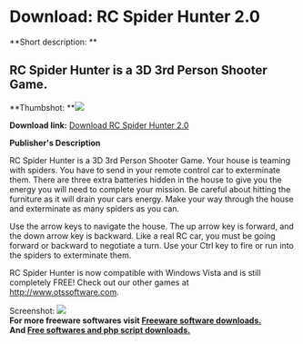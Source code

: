 # Download: RC Spider Hunter 2.0

**Short description: **

## RC Spider Hunter is a 3D 3rd Person Shooter Game.

  
**Thumbshot: **![](http://www.freewarefiles.com/screenshot/otsrcredspider_md.jpg)   
  
**Download link:** [Download RC Spider Hunter 2.0](http://freesoftwares.boysofts.com/RC-Spider-Hunter_program_35037.html)  
  

**Publisher's Description**  
  

RC Spider Hunter is a 3D 3rd Person Shooter Game. Your house is teaming with
spiders. You have to send in your remote control car to exterminate them.
There are three extra batteries hidden in the house to give you the energy you
will need to complete your mission. Be careful about hitting the furniture as
it will drain your cars energy. Make your way through the house and
exterminate as many spiders as you can.

Use the arrow keys to navigate the house. The up arrow key is forward, and the
down arrow key is backward. Like a real RC car, you must be going forward or
backward to negotiate a turn. Use your Ctrl key to fire or run into the
spiders to exterminate them.

RC Spider Hunter is now compatible with Windows Vista and is still completely
FREE! Check out our other games at http://www.otssoftware.com.

  
  
Screenshot: ![](http://www.freewarefiles.com/screenshot/otsrcredspider.jpg)  
**For more freeware softwares visit [Freeware software downloads.](http://freesoftwares.boysofts.com/)**   
**And [Free softwares and php script downloads.](http://www.boysofts.com/)**

